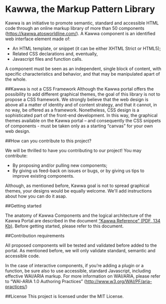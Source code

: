 Kawwa, the Markup Pattern Library
=====
Kawwa is an initiative to promote semantic, standard and accessible HTML code through an online markup library of more than 50 components (https://kawwa.atosworldline.com/).
A Kawwa component is an identified web interface element made of:
-  An HTML template, or snippet (it can be either XHTML Strict or HTML5);
-  Related CSS declarations and, eventually,
-  Javascript files and function calls.

A component must be seen as an independent, single block of content, with specific characteristics and behavior, and that may be manipulated apart of the whole.

##Kawwa is not a CSS Framework
Although the Kawwa portal offers the possibility to add different graphical themes, the goal of this library is not to propose a CSS framework.
We strongly believe that the web design is above all a matter of identity and of content strategy, and that it cannot, in no way, be offered as a framework. Nonetheless, CSS design is a sophisticated part of the front-end development. In this way, the graphical themes available on the Kawwa portal – and consequently the CSS snippets of components - must be taken only as a starting “canvas” for your own web design.

##How can you contribute to this project?

We will be thrilled to have you contributing to our project!
You may contribute:
-	By proposing and/or pulling new components;
-	By giving us feed-back on issues or bugs, or by giving us tips to improve existing components.

Although, as mentioned before, Kawwa goal is not to spread graphical themes, your designs would be equally welcome. We'll add instructions about how you can do it asap.

##Getting started

The anatomy of Kawwa Components and the logical architecture of the Kawwa Portal are described in the document [“Kawwa Reference” (PDF, 134 Kb)](http://fr.slideshare.net/AngelaRicci1/kawwa-reference-230113 
).
Before getting started, please refer to this document.

##Contribution requirements

All proposed components will be tested and validated before added to the portal. As mentioned before, we will only validate standard, semantic and accessible code. 

In the case of interactive components, if you’re adding a plugin or a function, be sure also to use accessible, standard Javascript, including effective WAI/ARIA markup.
For more information on WAI/ARIA, please refer to “WAI-ARIA 1.0 Authoring Practices” (http://www.w3.org/WAI/PF/aria-practices/)

##License
This project is licensed under the MIT License.
